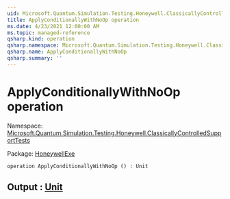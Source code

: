 ```yaml
---
uid: Microsoft.Quantum.Simulation.Testing.Honeywell.ClassicallyControlledSupportTests.ApplyConditionallyWithNoOp
title: ApplyConditionallyWithNoOp operation
ms.date: 4/23/2021 12:00:00 AM
ms.topic: managed-reference
qsharp.kind: operation
qsharp.namespace: Microsoft.Quantum.Simulation.Testing.Honeywell.ClassicallyControlledSupportTests
qsharp.name: ApplyConditionallyWithNoOp
qsharp.summary: ''
---
```


# ApplyConditionallyWithNoOp operation

Namespace: [Microsoft.Quantum.Simulation.Testing.Honeywell.ClassicallyControlledSupportTests](xref:Microsoft.Quantum.Simulation.Testing.Honeywell.ClassicallyControlledSupportTests)

Package: [HoneywellExe](https://nuget.org/packages/HoneywellExe)




```qsharp
operation ApplyConditionallyWithNoOp () : Unit
```


## Output : [Unit](xref:microsoft.quantum.qsharp.valueliterals#unit-literal)

